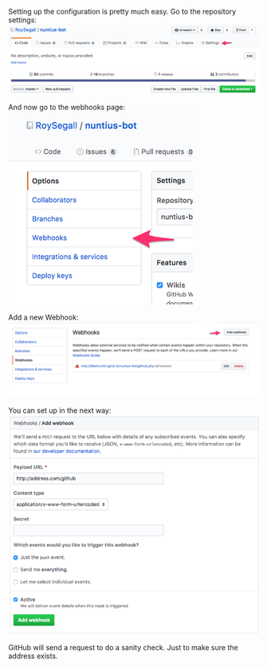 Setting up the configuration is pretty much easy. Go to the repository settings:
![Setup](../../images/webhook-step-1.png)

And now go to the webhooks page:
![Setup](../../images/webhook-step-2.png)

Add a new Webhook:
![Setup](../../images/webhook-step-3.png)

You can set up in the next way:
![Setup](../../images/webhook-step-4.png)

GitHub will send a request to do a sanity check. Just to make sure the address
exists.
